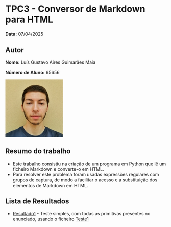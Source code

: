 # TPC3 - Conversor de Markdown para HTML

**Data:** 07/04/2025

## Autor
**Nome:** Luís Gustavo Aires Guimarães Maia

**Número de Aluno:** 95656

![Foto do Autor](../foto.jpeg)

## Resumo do trabalho
- Este trabalho consistiu na criação de um programa em Python que lê um ficheiro Markdown e converte-o em HTML.
- Para resolver este problema foram usadas expressões regulares com grupos de captura, de modo a facilitar o acesso e a substituição dos elementos de Markdown em HTML.

## Lista de Resultados
- [Resultado1](resultado.txt) - Teste simples, com todas as primitivas presentes no enunciado, usando o ficheiro [Teste1](teste.txt)
